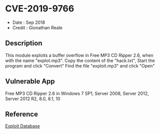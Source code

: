 # CVE-2019-9766
* Date : Sep 2018
* Credit : Gionathan Reale

## Description

This module exploits a buffer overflow in Free MP3 CD Ripper 2.6, when with the name "explot.mp3". Copy the content of the  "hack.txt", Start the program and click "Convert" Find the file "exploit.mp3" and click "Open" 


## Vulnerable App

Free MP3 CD Ripper 2.6 in Windows 7 SP1, Server 2008, Server 2012, Server 2012 R2, 8.0, 8.1, 10

## Reference
[Exploit Database](https://www.exploit-db.com/exploits/45403)